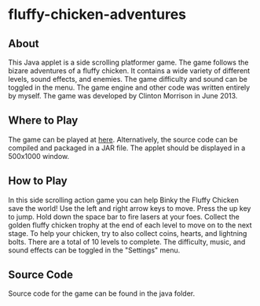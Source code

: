 fluffy-chicken-adventures
=========================



<h2> About </h2>
<p> This Java applet is a side scrolling platformer game. The game follows the bizare adventures of a fluffy chicken. It contains a wide variety of different levels, sound effects, and enemies. The game difficulty and sound can be toggled in the menu. The game engine and other code was written entirely by myself. The game was developed by Clinton Morrison in June 2013. </p>

<h2> Where to Play </h2>
<p> The game can be played at <a href="http://clintonmorrison.com/projects/fluffy-chicken-adventures.html"> 
here</a>. Alternatively, the source code can be compiled and packaged in a JAR file. The applet should be
displayed in a 500x1000 window.
</p>

<h2> How to Play </h2>
<p> 
In this side scrolling action game you can help Binky the Fluffy Chicken save the world! Use the left and right arrow keys to move. Press the up key to jump. Hold down the space bar to fire lasers at your foes. Collect the golden fluffy chicken trophy at the end of each level to move on to the next stage. To help your chicken, try to also collect coins, hearts, and lightning bolts. There are a total of 10 levels to complete. The difficulty, music, and sound effects can be toggled in the "Settings" menu. 
</p>

<h2> Source Code </h2>
<p>
Source code for the game can be found in the java folder. 
</p>
